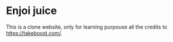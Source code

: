 # Enjoi juice


This is a clone website, only for learning purpouse all the credits  to https://takeboost.com/.




